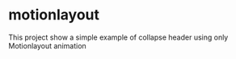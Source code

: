 # motionlayout
This project show a simple example of collapse header using only Motionlayout animation

